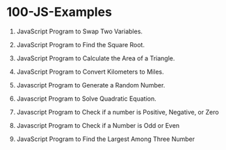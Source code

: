 # 100-JS-Examples

01. JavaScript Program to Swap Two Variables.
02. JavaScript Program to Find the Square Root.
03. JavaScript Program to Calculate the Area of a Triangle.

04. JavaScript Program to Convert Kilometers to Miles.
05. Javascript Program to Generate a Random Number.
06. Javascript Program to Solve Quadratic Equation.

07. Javascript Program to Check if a number is Positive, Negative, or Zero
08. Javascript Program to Check if a Number is Odd or Even
09. JavaScript Program to Find the Largest Among Three Number